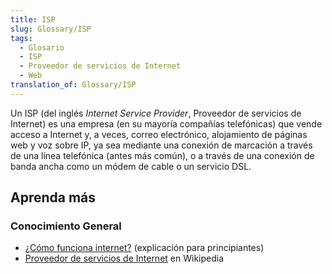 ```yaml
---
title: ISP
slug: Glossary/ISP
tags:
  - Glosario
  - ISP
  - Proveedor de servicios de Internet
  - Web
translation_of: Glossary/ISP
---
```


Un ISP (del inglés _Internet Service Provider_, Proveedor de servicios de Internet) es una empresa (en su mayoría compañías telefónicas) que vende acceso a Internet y, a veces, correo electrónico, alojamiento de páginas web y voz sobre IP, ya sea mediante una conexión de marcación a través de una línea telefónica (antes más común), o a través de una conexión de banda ancha como un módem de cable o un servicio DSL.

## Aprenda más

### Conocimiento General

- [¿Cómo funciona internet?](/es/docs/Learn/Common_questions/How_does_the_Internet_work) (explicación para principiantes)
- [Proveedor de servicios de Internet](https://es.wikipedia.org/wiki/Proveedor_de_servicios_de_Internet) en Wikipedia
